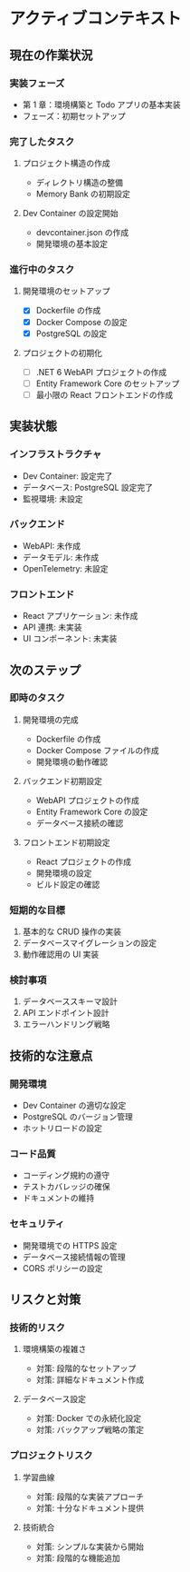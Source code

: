 # アクティブコンテキスト

## 現在の作業状況

### 実装フェーズ

- 第 1 章：環境構築と Todo アプリの基本実装
- フェーズ：初期セットアップ

### 完了したタスク

1. プロジェクト構造の作成

   - ディレクトリ構造の整備
   - Memory Bank の初期設定

2. Dev Container の設定開始
   - devcontainer.json の作成
   - 開発環境の基本設定

### 進行中のタスク

1. 開発環境のセットアップ

   - [x] Dockerfile の作成
   - [x] Docker Compose の設定
   - [x] PostgreSQL の設定

2. プロジェクトの初期化
   - [ ] .NET 6 WebAPI プロジェクトの作成
   - [ ] Entity Framework Core のセットアップ
   - [ ] 最小限の React フロントエンドの作成

## 実装状態

### インフラストラクチャ

- Dev Container: 設定完了
- データベース: PostgreSQL 設定完了
- 監視環境: 未設定

### バックエンド

- WebAPI: 未作成
- データモデル: 未作成
- OpenTelemetry: 未設定

### フロントエンド

- React アプリケーション: 未作成
- API 連携: 未実装
- UI コンポーネント: 未実装

## 次のステップ

### 即時のタスク

1. 開発環境の完成

   - Dockerfile の作成
   - Docker Compose ファイルの作成
   - 開発環境の動作確認

2. バックエンド初期設定

   - WebAPI プロジェクトの作成
   - Entity Framework Core の設定
   - データベース接続の確認

3. フロントエンド初期設定
   - React プロジェクトの作成
   - 開発環境の設定
   - ビルド設定の確認

### 短期的な目標

1. 基本的な CRUD 操作の実装
2. データベースマイグレーションの設定
3. 動作確認用の UI 実装

### 検討事項

1. データベーススキーマ設計
2. API エンドポイント設計
3. エラーハンドリング戦略

## 技術的な注意点

### 開発環境

- Dev Container の適切な設定
- PostgreSQL のバージョン管理
- ホットリロードの設定

### コード品質

- コーディング規約の遵守
- テストカバレッジの確保
- ドキュメントの維持

### セキュリティ

- 開発環境での HTTPS 設定
- データベース接続情報の管理
- CORS ポリシーの設定

## リスクと対策

### 技術的リスク

1. 環境構築の複雑さ

   - 対策: 段階的なセットアップ
   - 対策: 詳細なドキュメント作成

2. データベース設定
   - 対策: Docker での永続化設定
   - 対策: バックアップ戦略の策定

### プロジェクトリスク

1. 学習曲線

   - 対策: 段階的な実装アプローチ
   - 対策: 十分なドキュメント提供

2. 技術統合
   - 対策: シンプルな実装から開始
   - 対策: 段階的な機能追加
